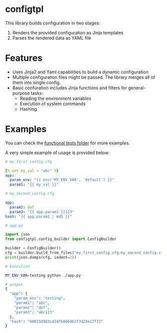 # configtpl

This library builds configuration in two stages:

1. Renders the provided configuration as Jinja templates
1. Parses the rendered data as YAML file

# Features

- Uses Jinja2 and Yaml capabilities to build a dynamic configuration
- Multiple configuration files might be passed. The library merges all of them into single config.
- Basic confuration includes Jinja functions and filters for general-purpose tasks:
  - Reading the environment variables
  - Execution of system commands
  - Hashing

# Examples

You can check the [functional tests folder](tests/functional) for more examples.

A very simple example of usage is provided below:

```yaml
# my_first_config.cfg

{% set my_val = "abc" %}
app:
  param_env: "{{ env('MY_ENV_VAR', 'default') }}"
  param1: "{{ my_val }}"
```

```yaml
# my_second_config.cfg

app:
  param2: def
  param3: "{{ app.param1 }}123"
hash: "{{ app.param1 | md5 }}"
```


```python
# app.py

import json
from configtpl.config_builder import ConfigBuilder

builder = ConfigBuilder()
cfg = builder.build_from_files("my_first_config.cfg:my_second_config.cfg")
print(json.dumps(cfg, indent=2))

```

```bash
# Execution

MY_ENV_VAR=testing python ./app.py

# output
{
  "app": {
    "param_env": "testing",
    "param1": "abc",
    "param2": "def",
    "param3": "abc123"
  },
  "hash": "900150983cd24fb0d6963f7d28e17f72"
}
```
